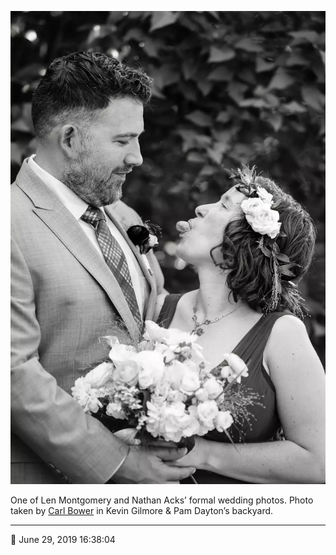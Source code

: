 ![One of Len Montgomery and Nathan Acks’ formal wedding photos](assets/4392d46e379434f4fea7e50e82e31161.webp)

One of Len Montgomery and Nathan Acks’ formal wedding photos. Photo taken by [Carl Bower](http://carlbowerphotos.com/) in Kevin Gilmore & Pam Dayton’s backyard.

- - - -

📅 June 29, 2019 16:38:04
